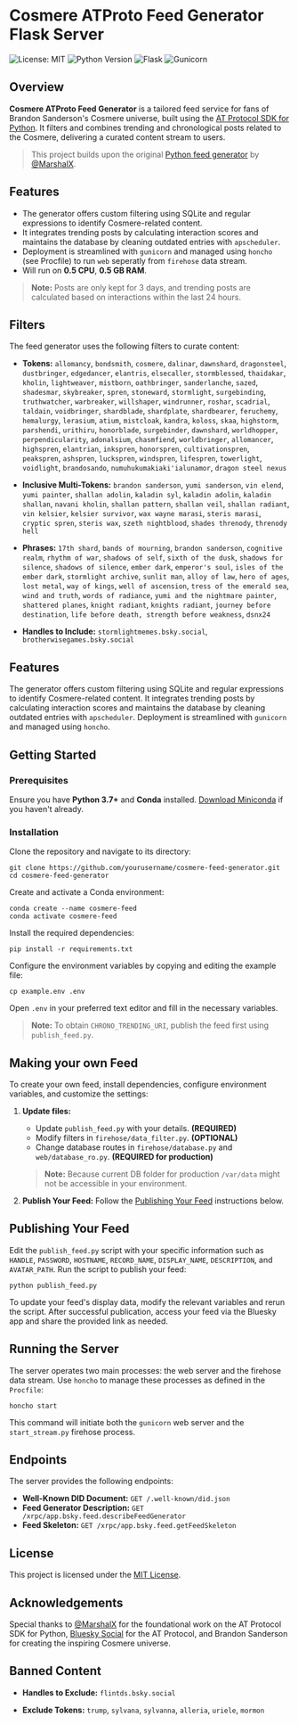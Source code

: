 # Cosmere ATProto Feed Generator Flask Server

![License: MIT](https://img.shields.io/badge/License-MIT-yellow.svg)
![Python Version](https://img.shields.io/badge/Python-3.7%2B-blue.svg)
![Flask](https://img.shields.io/badge/Flask-2.3.2-blue.svg)
![Gunicorn](https://img.shields.io/badge/Gunicorn-20.1.0-blue.svg)

## Overview

**Cosmere ATProto Feed Generator** is a tailored feed service for fans of Brandon Sanderson's Cosmere universe, built using the [AT Protocol SDK for Python](https://github.com/MarshalX/atproto). It filters and combines trending and chronological posts related to the Cosmere, delivering a curated content stream to users.

> This project builds upon the original [Python feed generator](https://github.com/MarshalX/bluesky-feed-generator) by [@MarshalX](https://github.com/MarshalX).

## Features

- The generator offers custom filtering using SQLite and regular expressions to identify Cosmere-related content.
- It integrates trending posts by calculating interaction scores and maintains the database by cleaning outdated entries with `apscheduler`.
- Deployment is streamlined with `gunicorn` and managed using `honcho` (see Procfile) to run `web` seperatly from `firehose` data stream.
- Will run on **0.5 CPU**, **0.5 GB RAM**.
> **Note:** Posts are only kept for 3 days, and trending posts are calculated based on interactions within the last 24 hours.

## Filters

The feed generator uses the following filters to curate content:

- **Tokens:** `allomancy`, `bondsmith`, `cosmere`, `dalinar`, `dawnshard`, `dragonsteel`, `dustbringer`, `edgedancer`, `elantris`, `elsecaller`, `stormblessed`, `thaidakar`, `kholin`, `lightweaver`, `mistborn`, `oathbringer`, `sanderlanche`, `sazed`, `shadesmar`, `skybreaker`, `spren`, `stoneward`, `stormlight`, `surgebinding`, `truthwatcher`, `warbreaker`, `willshaper`, `windrunner`, `roshar`, `scadrial`, `taldain`, `voidbringer`, `shardblade`, `shardplate`, `shardbearer`, `feruchemy`, `hemalurgy`, `lerasium`, `atium`, `mistcloak`, `kandra`, `koloss`, `skaa`, `highstorm`, `parshendi`, `urithiru`, `honorblade`, `surgebinder`, `dawnshard`, `worldhopper`, `perpendicularity`, `adonalsium`, `chasmfiend`, `worldbringer`, `allomancer`, `highspren`, `elantrian`, `inkspren`, `honorspren`, `cultivationspren`, `peakspren`, `ashspren`, `luckspren`, `windspren`, `lifespren`, `towerlight`, `voidlight`, `brandosando`, `numuhukumakiaki'ialunamor`, `dragon steel nexus`

- **Inclusive Multi-Tokens:** `brandon sanderson`, `yumi sanderson`, `vin elend`, `yumi painter`, `shallan adolin`, `kaladin syl`, `kaladin adolin`, `kaladin shallan`, `navani kholin`, `shallan pattern`, `shallan veil`, `shallan radiant`, `vin kelsier`, `kelsier survivor`, `wax wayne marasi`, `steris marasi`, `cryptic spren`, `steris wax`, `szeth nightblood`, `shades threnody`, `threnody hell`

- **Phrases:** `17th shard`, `bands of mourning`, `brandon sanderson`, `cognitive realm`, `rhythm of war`, `shadows of self`, `sixth of the dusk`, `shadows for silence`, `shadows of silence`, `ember dark`, `emperor's soul`, `isles of the ember dark`, `stormlight archive`, `sunlit man`, `alloy of law`, `hero of ages`, `lost metal`, `way of kings`, `well of ascension`, `tress of the emerald sea`, `wind and truth`, `words of radiance`, `yumi and the nightmare painter`, `shattered planes`, `knight radiant`, `knights radiant`, `journey before destination`, `life before death, strength before weakness`, `dsnx24`

- **Handles to Include:** `stormlightmemes.bsky.social`, `brotherwisegames.bsky.social`

## Features

The generator offers custom filtering using SQLite and regular expressions to identify Cosmere-related content. It integrates trending posts by calculating interaction scores and maintains the database by cleaning outdated entries with `apscheduler`. Deployment is streamlined with `gunicorn` and managed using `honcho`.

## Getting Started

### Prerequisites

Ensure you have **Python 3.7+** and **Conda** installed. [Download Miniconda](https://docs.conda.io/en/latest/miniconda.html) if you haven't already.

### Installation

Clone the repository and navigate to its directory:

```shell
git clone https://github.com/yourusername/cosmere-feed-generator.git
cd cosmere-feed-generator
```

Create and activate a Conda environment:

```shell
conda create --name cosmere-feed
conda activate cosmere-feed
```

Install the required dependencies:

```shell
pip install -r requirements.txt
```

Configure the environment variables by copying and editing the example file:

```shell
cp example.env .env
```

Open `.env` in your preferred text editor and fill in the necessary variables.  
> **Note:** To obtain `CHRONO_TRENDING_URI`, publish the feed first using `publish_feed.py`.

## Making your own Feed

To create your own feed, install dependencies, configure environment variables, and customize the settings:

1. **Update files:**
   - Update `publish_feed.py` with your details. **(REQUIRED)**
   - Modify filters in `firehose/data_filter.py`. **(OPTIONAL)**
   - Change database routes in `firehose/database.py` and `web/database_ro.py`. **(REQUIRED for production)**
   > **Note:** Because current DB folder for production `/var/data` might not be accessible in your environment.

2. **Publish Your Feed:** Follow the [Publishing Your Feed](#publishing-your-feed) instructions below.

## Publishing Your Feed

Edit the `publish_feed.py` script with your specific information such as `HANDLE`, `PASSWORD`, `HOSTNAME`, `RECORD_NAME`, `DISPLAY_NAME`, `DESCRIPTION`, and `AVATAR_PATH`. Run the script to publish your feed:

```shell
python publish_feed.py
```

To update your feed's display data, modify the relevant variables and rerun the script. After successful publication, access your feed via the Bluesky app and share the provided link as needed.

## Running the Server

The server operates two main processes: the web server and the firehose data stream. Use `honcho` to manage these processes as defined in the `Procfile`:

```shell
honcho start
```

This command will initiate both the `gunicorn` web server and the `start_stream.py` firehose process.

## Endpoints

The server provides the following endpoints:

- **Well-Known DID Document:** `GET /.well-known/did.json`
- **Feed Generator Description:** `GET /xrpc/app.bsky.feed.describeFeedGenerator`
- **Feed Skeleton:** `GET /xrpc/app.bsky.feed.getFeedSkeleton`

## License

This project is licensed under the [MIT License](LICENSE).

## Acknowledgements

Special thanks to [@MarshalX](https://github.com/MarshalX) for the foundational work on the AT Protocol SDK for Python, [Bluesky Social](https://atproto.com/) for the AT Protocol, and Brandon Sanderson for creating the inspiring Cosmere universe.

## Banned Content
- **Handles to Exclude:** `flintds.bsky.social`

- **Exclude Tokens:** `trump`, `sylvana`, `sylvanna`, `alleria`, `uriele`, `mormon`